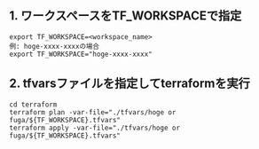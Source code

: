 ## 1. ワークスペースをTF_WORKSPACEで指定
```
export TF_WORKSPACE=<workspace_name>
例: hoge-xxxx-xxxxの場合
export TF_WORKSPACE="hoge-xxxx-xxxx"
```

## 2. tfvarsファイルを指定してterraformを実行

```
cd terraform
terraform plan -var-file="./tfvars/hoge or fuga/${TF_WORKSPACE}.tfvars"
terraform apply -var-file="./tfvars/hoge or fuga/${TF_WORKSPACE}.tfvars"
```
